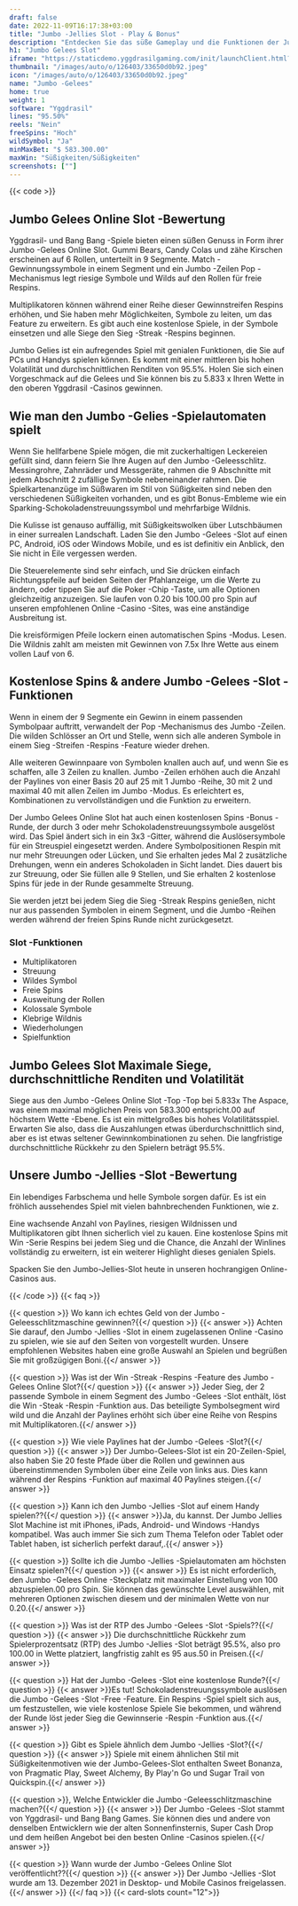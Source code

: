 ```yaml
---
draft: false
date: 2022-11-09T16:17:38+03:00
title: "Jumbo -Jellies Slot - Play & Bonus"
description: "Entdecken Sie das süße Gameplay und die Funktionen der Jumbo Gelees Online Slot in unserer vollständigen Bewertung. Wir zeigen auch, wo wir es mit dem besten Casino -Bonus spielen können."
h1: "Jumbo Gelees Slot"
iframe: "https://staticdemo.yggdrasilgaming.com/init/launchClient.html?lang=en&currency=EUR&org=Demo&key=&fullscreen=yes&gameid=10199"
thumbnail: "/images/auto/o/126403/33650d0b92.jpeg"
icon: "/images/auto/o/126403/33650d0b92.jpeg"
name: "Jumbo -Gelees"
home: true
weight: 1
software: "Yggdrasil"
lines: "95.50%"
reels: "Nein"
freeSpins: "Hoch"
wildSymbol: "Ja"
minMaxBet: "$ 583.300.00"
maxWin: "Süßigkeiten/Süßigkeiten"
screenshots: [""]
---
```


{{< code >}}<h2>Jumbo Gelees Online Slot -Bewertung</h2><p>Yggdrasil- und Bang Bang -Spiele bieten einen süßen Genuss in Form ihrer Jumbo -Gelees Online Slot. Gummi Bears, Candy Colas und zähe Kirschen erscheinen auf 6 Rollen, unterteilt in 9 Segmente. Match -Gewinnungssymbole in einem Segment und ein Jumbo -Zeilen Pop -Mechanismus legt riesige Symbole und Wilds auf den Rollen für freie Respins.</p><p>Multiplikatoren können während einer Reihe dieser Gewinnstreifen Respins erhöhen, und Sie haben mehr Möglichkeiten, Symbole zu leiten, um das Feature zu erweitern. Es gibt auch eine kostenlose Spiele, in der Symbole einsetzen und alle Siege den Sieg -Streak -Respins beginnen.</p><p>Jumbo Gelies ist ein aufregendes Spiel mit genialen Funktionen, die Sie auf PCs und Handys spielen können. Es kommt mit einer mittleren bis hohen Volatilität und durchschnittlichen Renditen von 95.5%. Holen Sie sich einen Vorgeschmack auf die Gelees und Sie können bis zu 5.833 x Ihren Wette in den oberen Yggdrasil -Casinos gewinnen.</p><h2>Wie man den Jumbo -Gelies -Spielautomaten spielt</h2><p>Wenn Sie hellfarbene Spiele mögen, die mit zuckerhaltigen Leckereien gefüllt sind, dann feiern Sie Ihre Augen auf den Jumbo -Geleesschlitz. Messingrohre, Zahnräder und Messgeräte, rahmen die 9 Abschnitte mit jedem Abschnitt 2 zufällige Symbole nebeneinander rahmen. Die Spielkartenanzüge im Süßwaren im Stil von Süßigkeiten sind neben den verschiedenen Süßigkeiten vorhanden, und es gibt Bonus-Embleme wie ein Sparking-Schokoladenstreuungssymbol und mehrfarbige Wildnis.</p><p>Die Kulisse ist genauso auffällig, mit Süßigkeitswolken über Lutschbäumen in einer surrealen Landschaft. Laden Sie den Jumbo -Gelees -Slot auf einen PC, Android, iOS oder Windows Mobile, und es ist definitiv ein Anblick, den Sie nicht in Eile vergessen werden.</p><p>Die Steuerelemente sind sehr einfach, und Sie drücken einfach Richtungspfeile auf beiden Seiten der Pfahlanzeige, um die Werte zu ändern, oder tippen Sie auf die Poker -Chip -Taste, um alle Optionen gleichzeitig anzuzeigen. Sie laufen von 0.20 bis 100.00 pro Spin auf unseren empfohlenen Online -Casino -Sites, was eine anständige Ausbreitung ist.</p><p>Die kreisförmigen Pfeile lockern einen automatischen Spins -Modus. Lesen. Die Wildnis zahlt am meisten mit Gewinnen von 7.5x Ihre Wette aus einem vollen Lauf von 6.</p><h2>Kostenlose Spins & andere Jumbo -Gelees -Slot -Funktionen</h2><p>Wenn in einem der 9 Segmente ein Gewinn in einem passenden Symbolpaar auftritt, verwandelt der Pop -Mechanismus des Jumbo -Zeilen. Die wilden Schlösser an Ort und Stelle, wenn sich alle anderen Symbole in einem Sieg -Streifen -Respins -Feature wieder drehen.</p><p>Alle weiteren Gewinnpaare von Symbolen knallen auch auf, und wenn Sie es schaffen, alle 3 Zeilen zu knallen. Jumbo -Zeilen erhöhen auch die Anzahl der Paylines von einer Basis 20 auf 25 mit 1 Jumbo -Reihe, 30 mit 2 und maximal 40 mit allen Zeilen im Jumbo -Modus. Es erleichtert es, Kombinationen zu vervollständigen und die Funktion zu erweitern.</p><p>Der Jumbo Gelees Online Slot hat auch einen kostenlosen Spins -Bonus -Runde, der durch 3 oder mehr Schokoladenstreuungssymbole ausgelöst wird. Das Spiel ändert sich in ein 3x3 -Gitter, während die Auslösersymbole für ein Streuspiel eingesetzt werden. Andere Symbolpositionen Respin mit nur mehr Streuungen oder Lücken, und Sie erhalten jedes Mal 2 zusätzliche Drehungen, wenn ein anderes Schokoladen in Sicht landet. Dies dauert bis zur Streuung, oder Sie füllen alle 9 Stellen, und Sie erhalten 2 kostenlose Spins für jede in der Runde gesammelte Streuung.</p><p>Sie werden jetzt bei jedem Sieg die Sieg -Streak Respins genießen, nicht nur aus passenden Symbolen in einem Segment, und die Jumbo -Reihen werden während der freien Spins Runde nicht zurückgesetzt.</p><h3>
Slot -Funktionen</h3><ul>
<li></span>
Multiplikatoren</li>
<li></span>
Streuung</li>
<li></span>
Wildes Symbol</li>
<li></span>
Freie Spins</li>
<li></span>
Ausweitung der Rollen</li>
<li></span>
Kolossale Symbole</li>
<li></span>
Klebrige Wildnis</li>
<li></span>
Wiederholungen</li>
<li></span>
Spielfunktion</li></ul><h2>Jumbo Gelees Slot Maximale Siege, durchschnittliche Renditen und Volatilität</h2><p>Siege aus den Jumbo -Gelees Online Slot -Top -Top bei 5.833x The Aspace, was einem maximal möglichen Preis von 583.300 entspricht.00 auf höchstem Wette -Ebene. Es ist ein mittelgroßes bis hohes Volatilitätsspiel. Erwarten Sie also, dass die Auszahlungen etwas überdurchschnittlich sind, aber es ist etwas seltener Gewinnkombinationen zu sehen. Die langfristige durchschnittliche Rückkehr zu den Spielern beträgt 95.5%.</p><h2>Unsere Jumbo -Jellies -Slot -Bewertung</h2><p>Ein lebendiges Farbschema und helle Symbole sorgen dafür. Es ist ein fröhlich aussehendes Spiel mit vielen bahnbrechenden Funktionen, wie z.</p><p>Eine wachsende Anzahl von Paylines, riesigen Wildnissen und Multiplikatoren gibt Ihnen sicherlich viel zu kauen. Eine kostenlose Spins mit Win -Serie Respins bei jedem Sieg und die Chance, die Anzahl der Winlines vollständig zu erweitern, ist ein weiterer Highlight dieses genialen Spiels.</p><p>Spacken Sie den Jumbo-Jellies-Slot heute in unseren hochrangigen Online-Casinos aus.</p>
{{< /code >}}
{{< faq >}}

{{< question >}} Wo kann ich echtes Geld von der Jumbo -Geleesschlitzmaschine gewinnen?{{</ question >}}
{{< answer >}} Achten Sie darauf, den Jumbo -Jellies -Slot in einem zugelassenen Online -Casino zu spielen, wie sie auf den Seiten von vorgestellt wurden. Unsere empfohlenen Websites haben eine große Auswahl an Spielen und begrüßen Sie mit großzügigen Boni.{{</ answer >}}

{{< question >}} Was ist der Win -Streak -Respins -Feature des Jumbo -Gelees Online Slot?{{</ question >}}
{{< answer >}} Jeder Sieg, der 2 passende Symbole in einem Segment des Jumbo -Gelees -Slot enthält, löst die Win -Steak -Respin -Funktion aus. Das beteiligte Symbolsegment wird wild und die Anzahl der Paylines erhöht sich über eine Reihe von Respins mit Multiplikatoren.{{</ answer >}}

{{< question >}} Wie viele Paylines hat der Jumbo -Gelees -Slot?{{</ question >}}
{{< answer >}} Der Jumbo-Gelees-Slot ist ein 20-Zeilen-Spiel, also haben Sie 20 feste Pfade über die Rollen und gewinnen aus übereinstimmenden Symbolen über eine Zeile von links aus. Dies kann während der Respins -Funktion auf maximal 40 Paylines steigen.{{</ answer >}}

{{< question >}} Kann ich den Jumbo -Jellies -Slot auf einem Handy spielen??{{</ question >}}
{{< answer >}}Ja, du kannst. Der Jumbo Jellies Slot Machine ist mit iPhones, iPads, Android- und Windows -Handys kompatibel. Was auch immer Sie sich zum Thema Telefon oder Tablet oder Tablet haben, ist sicherlich perfekt darauf,.{{</ answer >}}

{{< question >}} Sollte ich die Jumbo -Jellies -Spielautomaten am höchsten Einsatz spielen?{{</ question >}}
{{< answer >}} Es ist nicht erforderlich, den Jumbo -Gelees Online -Steckplatz mit maximaler Einstellung von 100 abzuspielen.00 pro Spin. Sie können das gewünschte Level auswählen, mit mehreren Optionen zwischen diesem und der minimalen Wette von nur 0.20.{{</ answer >}}

{{< question >}} Was ist der RTP des Jumbo -Gelees -Slot -Spiels??{{</ question >}}
{{< answer >}} Die durchschnittliche Rückkehr zum Spielerprozentsatz (RTP) des Jumbo -Jellies -Slot beträgt 95.5%, also pro 100.00 in Wette platziert, langfristig zahlt es 95 aus.50 in Preisen.{{</ answer >}}

{{< question >}} Hat der Jumbo -Gelees -Slot eine kostenlose Runde?{{</ question >}}
{{< answer >}}Es tut! Schokoladenstreuungssymbole auslösen die Jumbo -Gelees -Slot -Free -Feature. Ein Respins -Spiel spielt sich aus, um festzustellen, wie viele kostenlose Spiele Sie bekommen, und während der Runde löst jeder Sieg die Gewinnserie -Respin -Funktion aus.{{</ answer >}}

{{< question >}} Gibt es Spiele ähnlich dem Jumbo -Jellies -Slot?{{</ question >}}
{{< answer >}} Spiele mit einem ähnlichen Stil mit Süßigkeitenmotiven wie der Jumbo-Gelees-Slot enthalten Sweet Bonanza, von Pragmatic Play, Sweet Alchemy, By Play'n Go und Sugar Trail von Quickspin.{{</ answer >}}

{{< question >}}, Welche Entwickler die Jumbo -Geleesschlitzmaschine machen?{{</ question >}}
{{< answer >}} Der Jumbo -Gelees -Slot stammt von Yggdrasil- und Bang Bang Games. Sie können dies und andere von denselben Entwicklern wie der alten Sonnenfinsternis, Super Cash Drop und dem heißen Angebot bei den besten Online -Casinos spielen.{{</ answer >}}

{{< question >}} Wann wurde der Jumbo -Gelees Online Slot veröffentlicht??{{</ question >}}
{{< answer >}} Der Jumbo -Jellies -Slot wurde am 13. Dezember 2021 in Desktop- und Mobile Casinos freigelassen.{{</ answer >}}
{{</ faq >}}
{{< card-slots count="12">}}
